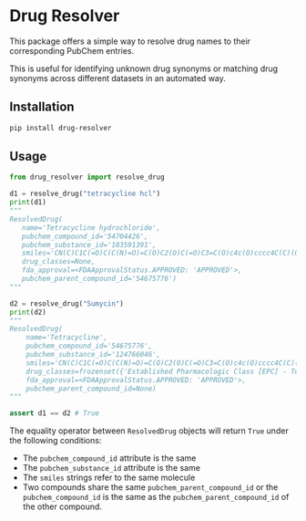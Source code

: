 # Drug Resolver

This package offers a simple way to resolve drug names to their corresponding PubChem entries.

This is useful for identifying unknown drug synonyms or matching drug synonyms across different datasets in an automated way.


## Installation

```sh
pip install drug-resolver
```

## Usage

```python
from drug_resolver import resolve_drug

d1 = resolve_drug("tetracycline hcl")
print(d1)
"""
ResolvedDrug(
   name='Tetracycline hydrochloride', 
   pubchem_compound_id='54704426', 
   pubchem_substance_id='103591391', 
   smiles='CN(C)C1C(=O)C(C(N)=O)=C(O)C2(O)C(=O)C3=C(O)c4c(O)cccc4C(C)(O)C3CC12.Cl', 
   drug_classes=None, 
   fda_approval=<FDAApprovalStatus.APPROVED: 'APPROVED'>, 
   pubchem_parent_compound_id='54675776')
"""

d2 = resolve_drug("Sumycin")
print(d2)
"""
ResolvedDrug(
    name='Tetracycline', 
    pubchem_compound_id='54675776', 
    pubchem_substance_id='124766046', 
    smiles='CN(C)C1C(=O)C(C(N)=O)=C(O)C2(O)C(=O)C3=C(O)c4c(O)cccc4C(C)(O)C3CC12', 
    drug_classes=frozenset({'Established Pharmacologic Class [EPC] - Tetracycline-class Antimicrobial'}), 
    fda_approval=<FDAApprovalStatus.APPROVED: 'APPROVED'>, 
    pubchem_parent_compound_id=None)
"""

assert d1 == d2 # True
```

The equality operator between `ResolvedDrug` objects will return `True` under the following conditions:

- The `pubchem_compound_id` attribute is the same
- The `pubchem_substance_id` attribute is the same
- The `smiles` strings refer to the same molecule
- Two compounds share the same `pubchem_parent_compound_id` or the `pubchem_compound_id` is the same as the `pubchem_parent_compound_id` of the other compound.